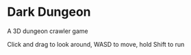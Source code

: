 Dark Dungeon
=======
A 3D dungeon crawler game

Click and drag to look around, WASD to move, hold Shift to run
